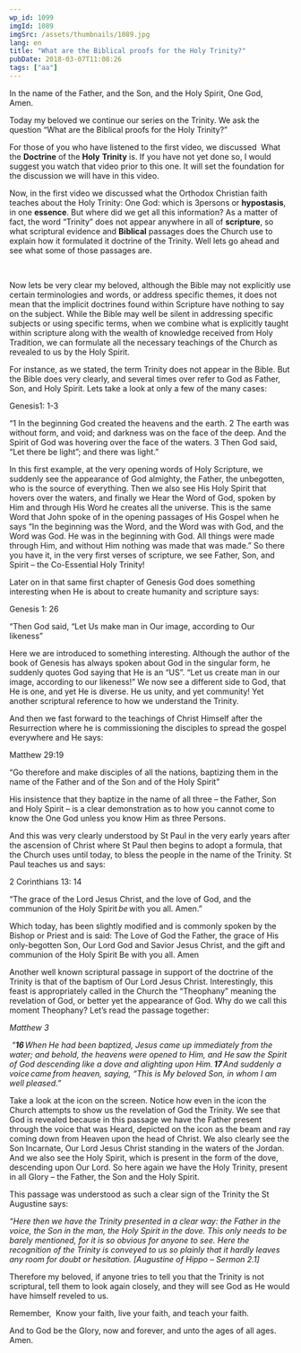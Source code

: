 ```yaml
---
wp_id: 1099
imgId: 1089
imgSrc: /assets/thumbnails/1089.jpg
lang: en
title: "What are the Biblical proofs for the Holy Trinity?"
pubDate: 2018-03-07T11:08:26
tags: ["aa"]
---
```

<!-- page: 6 -->

<p>In the name of the Father, and the Son, and the Holy Spirit, One God, Amen. <span data-ccp-props="{&quot;201341983&quot;:0,&quot;335559739&quot;:160,&quot;335559740&quot;:259}"> </span></p>
<p>Today my beloved we continue our series on the Trinity. We ask the question “What are the Biblical proofs for the Holy Trinity?”<span data-ccp-props="{&quot;201341983&quot;:0,&quot;335559739&quot;:160,&quot;335559740&quot;:259}"> </span></p>
<p>For those of you who have listened to the first video, we discussed  What the <b>Doctrine</b> of the <b>Holy</b> <b>Trinity</b> is. If you have not yet done so, I would suggest you watch that video prior to this one. It will set the foundation for the discussion we will have in this video. <span data-ccp-props="{&quot;201341983&quot;:0,&quot;335559739&quot;:160,&quot;335559740&quot;:259}"> </span></p>
<p>Now, in the first video we discussed what the Orthodox Christian faith teaches about the Holy Trinity: One God: which is 3persons or <b>hypostasis</b>, in one <b>essence</b>. But where did we get all this information? As a matter of fact, the word “Trinity” does not appear anywhere in all of <b>scripture</b>, so what scriptural evidence and <b>Biblical</b> passages does the Church use to explain how it formulated it doctrine of the Trinity. Well lets go ahead and see what some of those passages are. <span data-ccp-props="{&quot;201341983&quot;:0,&quot;335559739&quot;:160,&quot;335559740&quot;:259}"> </span></p>
<p><span data-ccp-props="{&quot;201341983&quot;:0,&quot;335559739&quot;:160,&quot;335559740&quot;:259}"> </span><span data-ccp-props="{&quot;201341983&quot;:0,&quot;335559739&quot;:160,&quot;335559740&quot;:259}"> </span></p>
<p>Now lets be very clear my beloved, although the Bible may not explicitly use certain terminologies and words, or address specific themes, it does not mean that the implicit doctrines found within Scripture have nothing to say on the subject. While the Bible may well be silent in addressing specific subjects or using specific terms, when we combine what is explicitly taught within scripture along with the wealth of knowledge received from Holy Tradition, we can formulate all the necessary teachings of the Church as revealed to us by the Holy Spirit. <span data-ccp-props="{&quot;201341983&quot;:0,&quot;335559739&quot;:160,&quot;335559740&quot;:259}"> </span></p>
<p>For instance, as we stated, the term Trinity does not appear in the Bible. But the Bible does very clearly, and several times over refer to God as Father, Son, and Holy Spirit. Lets take a look at only a few of the many cases: <span data-ccp-props="{&quot;201341983&quot;:0,&quot;335559739&quot;:160,&quot;335559740&quot;:259}"> </span></p>
<p>Genesis1: 1-3<span data-ccp-props="{&quot;201341983&quot;:0,&quot;335559739&quot;:160,&quot;335559740&quot;:259}"> </span></p>
<p>“1 In the beginning God created the heavens and the earth. 2 The earth was without form, and void; and darkness was on the face of the deep. And the Spirit of God was hovering over the face of the waters. 3 Then God said, “Let there be light”; and there was light.”<span data-ccp-props="{&quot;201341983&quot;:0,&quot;335559739&quot;:160,&quot;335559740&quot;:259}"> </span></p>
<p>In this first example, at the very opening words of Holy Scripture, we suddenly see the appearance of God almighty, the Father, the unbegotten, who is the source of everything. Then we also see His Holy Spirit that hovers over the waters, and finally we Hear the Word of God, spoken by Him and through His Word he creates all the universe. This is the same Word that John spoke of in the opening passages of His Gospel when he says “In the beginning was the Word, and the Word was with God, and the Word was God. He was in the beginning with God. All things were made through Him, and without Him nothing was made that was made.” So there you have it, in the very first verses of scripture, we see Father, Son, and Spirit – the Co-Essential Holy Trinity! <span data-ccp-props="{&quot;201341983&quot;:0,&quot;335559739&quot;:160,&quot;335559740&quot;:259}"> </span></p>
<p>Later on in that same first chapter of Genesis God does something interesting when He is about to create humanity and scripture says: <span data-ccp-props="{&quot;201341983&quot;:0,&quot;335559739&quot;:160,&quot;335559740&quot;:259}"> </span></p>
<p>Genesis 1: 26 <span data-ccp-props="{&quot;201341983&quot;:0,&quot;335559739&quot;:160,&quot;335559740&quot;:259}"> </span></p>
<p>“Then God said, “Let Us make man in Our image, according to Our likeness”<span data-ccp-props="{&quot;201341983&quot;:0,&quot;335559739&quot;:160,&quot;335559740&quot;:259}"> </span></p>
<p>Here we are introduced to something interesting. Although the author of the book of Genesis has always spoken about God in the singular form, he suddenly quotes God saying that He is an “US”. “Let us create man in our image, according to our likeness!” We now see a different side to God, that He is one, and yet He is diverse. He us unity, and yet community! Yet another scriptural reference to how we understand the Trinity. <span data-ccp-props="{&quot;201341983&quot;:0,&quot;335559739&quot;:160,&quot;335559740&quot;:259}"> </span></p>
<p>And then we fast forward to the teachings of Christ Himself after the Resurrection where he is commissioning the disciples to spread the gospel everywhere and He says: <span data-ccp-props="{&quot;201341983&quot;:0,&quot;335559739&quot;:160,&quot;335559740&quot;:259}"> </span></p>
<p>Matthew 29:19 <span data-ccp-props="{&quot;201341983&quot;:0,&quot;335559739&quot;:160,&quot;335559740&quot;:259}"> </span></p>
<p>“Go therefore and make disciples of all the nations, baptizing them in the name of the Father and of the Son and of the Holy Spirit”<span data-ccp-props="{&quot;201341983&quot;:0,&quot;335559739&quot;:160,&quot;335559740&quot;:259}"> </span></p>
<p>His insistence that they baptize in the name of all three – the Father, Son and Holy Spirit &#8211; is a clear demonstration as to how you cannot come to know the One God unless you know Him as three Persons.<span data-ccp-props="{&quot;201341983&quot;:0,&quot;335559739&quot;:160,&quot;335559740&quot;:259}"> </span></p>
<p>And this was very clearly understood by St Paul in the very early years after the ascension of Christ where St Paul then begins to adopt a formula, that the Church uses until today, to bless the people in the name of the Trinity. St Paul teaches us and says: <span data-ccp-props="{&quot;201341983&quot;:0,&quot;335559739&quot;:160,&quot;335559740&quot;:259}"> </span></p>
<p>2 Corinthians 13: 14 <span data-ccp-props="{&quot;201341983&quot;:0,&quot;335559739&quot;:160,&quot;335559740&quot;:259}"> </span></p>
<p>“The grace of the Lord Jesus Christ, and the love of God, and the communion of the Holy Spirit <i>be</i> with you all. Amen.”<span data-ccp-props="{&quot;201341983&quot;:0,&quot;335559739&quot;:160,&quot;335559740&quot;:259}"> </span></p>
<p>Which today, has been slightly modified and is commonly spoken by the Bishop or Priest and is said: The Love of God the Father, the grace of His only-begotten Son, Our Lord God and Savior Jesus Christ, and the gift and communion of the Holy Spirit Be with you all. Amen<span data-ccp-props="{&quot;201341983&quot;:0,&quot;335559739&quot;:160,&quot;335559740&quot;:259}"> </span></p>
<p>Another well known scriptural passage in support of the doctrine of the Trinity is that of the baptism of Our Lord Jesus Christ. Interestingly, this feast is appropriately called in the Church the “Theophany” meaning the revelation of God, or better yet the appearance of God. Why do we call this moment Theophany? Let’s read the passage together: <span data-ccp-props="{&quot;201341983&quot;:0,&quot;335559739&quot;:160,&quot;335559740&quot;:259}"> </span></p>
<p><i>Matthew 3</i><span data-ccp-props="{&quot;201341983&quot;:0,&quot;335559739&quot;:160,&quot;335559740&quot;:259}"> </span></p>
<p><i> </i><i>“</i><b><i><span data-fontsize="12">16 </span></i></b><i>When He had been baptized, Jesus came up immediately from the water; and behold, the heavens were opened to Him, and He saw the Spirit of God descending like a dove and alighting upon Him. </i><b><i><span data-fontsize="12">17 </span></i></b><i>And suddenly a voice </i><i>came</i><i> from heaven, saying, “This is My beloved Son, in whom I am well pleased.”</i><span data-ccp-props="{&quot;201341983&quot;:0,&quot;335559739&quot;:160,&quot;335559740&quot;:259}"> </span></p>
<p>Take a look at the icon on the screen. Notice how even in the icon the Church attempts to show us the revelation of God the Trinity. We see that God is revealed because in this passage we have the Father present through the voice that was Heard, depicted on the icon as the beam and ray coming down from Heaven upon the head of Christ. We also clearly see the Son Incarnate, Our Lord Jesus Christ standing in the waters of the Jordan. And we also see the Holy Spirit, which is present in the form of the dove, descending upon Our Lord. So here again we have the Holy Trinity, present in all Glory – the Father, the Son and the Holy Spirit. <span data-ccp-props="{&quot;201341983&quot;:0,&quot;335559739&quot;:160,&quot;335559740&quot;:259}"> </span></p>
<p>This passage was understood as such a clear sign of the Trinity the St Augustine says: <span data-ccp-props="{&quot;201341983&quot;:0,&quot;335559739&quot;:160,&quot;335559740&quot;:259}"> </span></p>
<p><i>“Here then we have the Trinity presented in a clear way: the Father in the voice, the Son in the man, the Holy Spirit in the dove. This only needs to be barely mentioned, for it is so obvious for anyone to see. Here the recognition of the Trinity is conveyed to us so plainly that it hardly leaves any room for doubt or hesitation. [Augustine of Hippo – Sermon 2.1] </i><span data-ccp-props="{&quot;201341983&quot;:0,&quot;335559739&quot;:160,&quot;335559740&quot;:259}"> </span></p>
<p>Therefore my beloved, if anyone tries to tell you that the Trinity is not scriptural, tell them to look again closely, and they will see God as He would have himself reveled to us. <span data-ccp-props="{&quot;201341983&quot;:0,&quot;335559739&quot;:160,&quot;335559740&quot;:259}"> </span></p>
<p>Remember,  Know your faith, live your faith, and teach your faith. <span data-ccp-props="{&quot;201341983&quot;:0,&quot;335559739&quot;:160,&quot;335559740&quot;:259}"> </span></p>
<p>And to God be the Glory, now and forever, and unto the ages of all ages. Amen. <span data-ccp-props="{&quot;201341983&quot;:0,&quot;335559739&quot;:160,&quot;335559740&quot;:259}"> </span></p>
